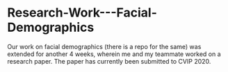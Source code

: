 # Research-Work---Facial-Demographics
Our work on facial demographics (there is a repo for the same) was extended for another 4 weeks, wherein me and my teammate worked on a research paper. The paper has currently been submitted to CVIP 2020.
